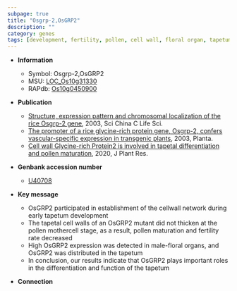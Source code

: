 ```yaml
---
subpage: true
title: "Osgrp-2,OsGRP2"
description: ""
category: genes
tags: [development, fertility, pollen, cell wall, floral organ, tapetum, tapetal]
---
```


* **Information**  
    + Symbol: Osgrp-2,OsGRP2  
    + MSU: [LOC_Os10g31330](http://rice.plantbiology.msu.edu/cgi-bin/ORF_infopage.cgi?orf=LOC_Os10g31330)  
    + RAPdb: [Os10g0450900](http://rapdb.dna.affrc.go.jp/viewer/gbrowse_details/irgsp1?name=Os10g0450900)  

* **Publication**  
    + [Structure, expression pattern and chromosomal localization of the rice Osgrp-2 gene](http://www.ncbi.nlm.nih.gov/pubmed?term=Structure,+expression+pattern+and+chromosomal+localization+of+the+rice+Osgrp-2+gene%5BTitle%5D), 2003, Sci China C Life Sci.
    + [The promoter of a rice glycine-rich protein gene, Osgrp-2, confers vascular-specific expression in transgenic plants](http://www.ncbi.nlm.nih.gov/pubmed?term=The+promoter+of+a+rice+glycine-rich+protein+gene,+Osgrp-2,+confers+vascular-specific+expression+in+transgenic+plants%5BTitle%5D), 2003, Planta.
    + [Cell wall Glycine-rich Protein2 is involved in tapetal differentiation and pollen maturation](http://www.ncbi.nlm.nih.gov/pubmed?term=Cell+wall+Glycine-rich+Protein2+is+involved+in+tapetal+differentiation+and+pollen+maturation%5BTitle%5D), 2020, J Plant Res.

* **Genbank accession number**  
    + [U40708](http://www.ncbi.nlm.nih.gov/nuccore/U40708)

* **Key message**  
    + OsGRP2 participated in establishment of the cellwall network during early tapetum development
    + The tapetal cell walls of an OsGRP2 mutant did not thicken at the pollen mothercell stage, as a result, pollen maturation and fertility rate decreased
    + High OsGRP2 expression was detected in male-floral organs, and OsGRP2 was distributed in the tapetum
    + In conclusion, our results indicate that OsGRP2 plays important roles in the differentiation and function of the tapetum

* **Connection**  



